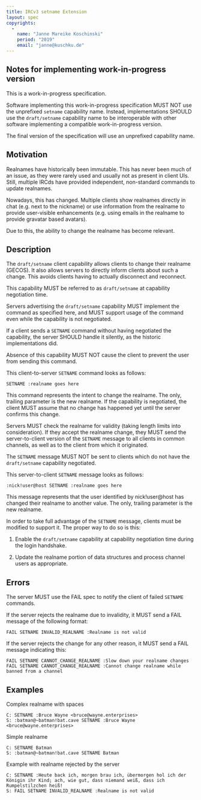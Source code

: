 ```yaml
---
title: IRCv3 setname Extension
layout: spec
copyrights:
  -
    name: "Janne Mareike Koschinski"
    period: "2019"
    email: "janne@kuschku.de"
---
```


## Notes for implementing work-in-progress version

This is a work-in-progress specification.

Software implementing this work-in-progress specification MUST NOT use the
unprefixed `setname` capability name. Instead, implementations SHOULD use
the `draft/setname` capability name to be interoperable with other software
implementing a compatible work-in-progress version.

The final version of the specification will use an unprefixed capability name.

## Motivation

Realnames have historically been immutable. This has never been much of an
issue, as they were rarely used and usually not as present in client UIs.
Still, multiple IRCds have provided independent, non-standard
commands to update realnames.

Nowadays, this has changed. Multiple clients show realnames directly in chat
(e.g. next to the nickname) or use information from the realname to provide
user-visible enhancements (e.g. using emails in the realname to provide
gravatar based avatars).

Due to this, the ability to change the realname has become relevant.

## Description

The `draft/setname` client capability allows clients to change their realname
(GECOS). It also allows servers to directly inform clients about such a change.
This avoids clients having to actually disconnect and reconnect. 

This capability MUST be referred to as `draft/setname` at capability
negotiation time.

Servers advertising the `draft/setname` capability MUST implement the command
as specified here, and MUST support usage of the command even while the
capability is not negotiated.

If a client sends a `SETNAME` command without having negotiated the capability,
the server SHOULD handle it silently, as the historic implementations did.

Absence of this capability MUST NOT cause the client to prevent the user from
sending this command.

This client-to-server `SETNAME` command looks as follows:

    SETNAME :realname goes here

This command represents the intent to change the realname. The only, trailing
parameter is the new realname. If the capability is negotiated, the client
MUST assume that no change has happened yet until the server confirms this
change.

Servers MUST check the realname for validity (taking length limits into
consideration). If they accept the realname change, they MUST send the
server-to-client version of the `SETNAME` message to all clients in common
channels, as well as to the client from which it originated.

The `SETNAME` message MUST NOT be sent to clients which do not have the
`draft/setname` capability negotiated.

This server-to-client `SETNAME` message looks as follows:

    :nick!user@host SETNAME :realname goes here

This message represents that the user identified by nick!user@host has changed
their realname to another value. The only, trailing parameter is the new
realname.

In order to take full advantage of the `SETNAME` message, clients must be
modified to support it. The proper way to do so is this:

1) Enable the `draft/setname` capability at capability negotiation time during
   the login handshake.

2) Update the realname portion of data structures and process channel users as
   appropriate.

## Errors

The server MUST use the FAIL spec to notify the client of failed `SETNAME`
commands.

If the server rejects the realname due to invalidity, it MUST send a FAIL
message of the following format:

    FAIL SETNAME INVALID_REALNAME :Realname is not valid
    
If the server rejects the change for any other reason, it MUST send a FAIL
message indicating this:

    FAIL SETNAME CANNOT_CHANGE_REALNAME :Slow down your realname changes
    FAIL SETNAME CANNOT_CHANGE_REALNAME :Cannot change realname while banned from a channel

## Examples

Complex realname with spaces

    C: SETNAME :Bruce Wayne <bruce@wayne.enterprises>
    S: :batman@~batman!bat.cave SETNAME :Bruce Wayne <bruce@wayne.enterprises> 
    
Simple realname

    C: SETNAME Batman
    S: :batman@~batman!bat.cave SETNAME Batman
    
Example with realname rejected by the server

    C: SETNAME :Heute back ich, morgen brau ich, übermorgen hol ich der Königin ihr Kind; ach, wie gut, dass niemand weiß, dass ich Rumpelstilzchen heiß!
    S: FAIL SETNAME INVALID_REALNAME :Realname is not valid 
